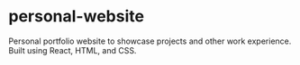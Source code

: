 # personal-website
Personal portfolio website to showcase projects and other work experience. Built using React, HTML, and CSS.
